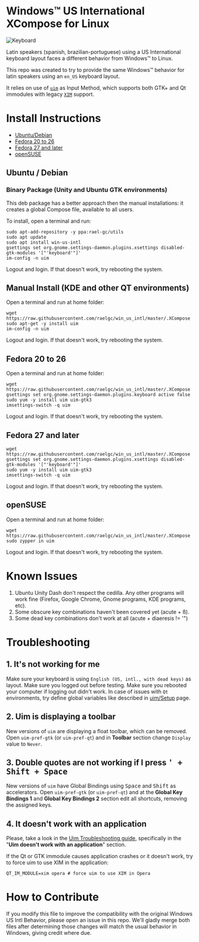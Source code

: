 # Windows™ US International XCompose for Linux

![Keyboard](keyboard.jpg)

Latin speakers (spanish, brazilian-portuguese) using a US International keyboard layout faces a different behavior from Windows™ to Linux.

This repo was created to try to provide the same Windows™ behavior for latin speakers using an `en_US` keyboard layout.

It relies on use of [`uim`](http://en.wikipedia.org/wiki/Uim) as Input Method, which supports both GTK+ and Qt immodules with legacy [`XIM`](http://en.wikipedia.org/wiki/Xim) support.


# Install Instructions

* [Ubuntu/Debian](#ubuntu--debian)  
* [Fedora 20 to 26](#fedora-20-to-26) 
* [Fedora 27 and later](#fedora-27-and-later)  
* [openSUSE](#opensuse)

## Ubuntu / Debian

### Binary Package (Unity and Ubuntu GTK environments)

This deb package has a better approach then the manual installations: it creates a global Compose file, available to all users.

To install, open a terminal and run:

```term
sudo apt-add-repository -y ppa:rael-gc/utils
sudo apt update
sudo apt install win-us-intl
gsettings set org.gnome.settings-daemon.plugins.xsettings disabled-gtk-modules '["'keyboard'"]'
im-config -n uim
```

Logout and login. If that doesn't work, try rebooting the system.

## Manual Install (KDE and other QT environments)

Open a terminal and run at home folder:

```term
wget https://raw.githubusercontent.com/raelgc/win_us_intl/master/.XCompose
sudo apt-get -y install uim
im-config -n uim
```
Logout and login. If that doesn't work, try rebooting the system.

## Fedora 20 to 26

Open a terminal and run at home folder:

```term
wget https://raw.githubusercontent.com/raelgc/win_us_intl/master/.XCompose
gsettings set org.gnome.settings-daemon.plugins.keyboard active false
sudo yum -y install uim uim-gtk3
imsettings-switch -q uim
```

Logout and login. If that doesn't work, try rebooting the system.

## Fedora 27 and later

```term
wget https://raw.githubusercontent.com/raelgc/win_us_intl/master/.XCompose
gsettings set org.gnome.settings-daemon.plugins.xsettings disabled-gtk-modules '["'keyboard'"]'
sudo yum -y install uim uim-gtk3
imsettings-switch -q uim
```

Logout and login. If that doesn't work, try rebooting the system.

## openSUSE

Open a terminal and run at home folder:

```term
wget https://raw.githubusercontent.com/raelgc/win_us_intl/master/.XCompose
sudo zypper in uim
```
Logout and login. If that doesn't work, try rebooting the system.


# Known Issues

1. Ubuntu Unity Dash don't respect the cedilla. Any other programs will work fine (Firefox, Google Chrome, Gnome programs, KDE programs, etc).
2. Some obscure key combinations haven't been covered yet (acute + ß).
3. Some dead key combinations don't work at all (acute + diaeresis != '")

# Troubleshooting

## 1. It's not working for me

Make sure your keyboard is using `English (US, intl., with dead keys)` as layout.
Make sure you logged out before testing.
Make sure you rebooted your computer if logging out didn't work.
In case of issues with `Qt` environments, try define global variables like described in [uim/Setup](https://en.wikibooks.org/wiki/Uim/Setup) page.

## 2. Uim is displaying a toolbar

New versions of `uim` are displaying a float toolbar, which can be removed. Open `uim-pref-gtk` (or `uim-pref-qt`) and in **Toolbar** section change `Display` value to `Never`.

## 3. Double quotes are not working if I press <kbd>' + Shift + Space</kbd>

New versions of `uim` have Global Bindings using <kbd>Space</kbd> and <kbd>Shift</kbd> as accelerators. Open `uim-pref-gtk` (or `uim-pref-qt`) and at the **Global Key Bindings 1** and **Global Key Bindings 2** section edit all shortcuts, removing the assigned keys.

## 4. It doesn't work with an application

Please, take a look in the [Uim Troubleshooting guide](https://en.wikibooks.org/wiki/Uim/Troubleshooting), specifically in the "**Uim doesn't work with an application**" section.

If the Qt or GTK immodule causes application crashes or it doesn't work, try to force uim to use XIM in the application: 

    QT_IM_MODULE=xim opera # force uim to use XIM in Opera


# How to Contribute

If you modify this file to improve the compatibility with the original Windows US Intl Behavior, please open an issue in this repo. We'll gladly merge both files after determining those changes will match the usual behavior in Windows, giving credit where due.
